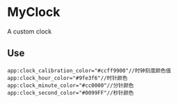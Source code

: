 # MyClock
A custom clock
## Use
`
app:clock_calibration_color="#ccff9900"//时钟刻度颜色值
app:clock_hour_color="#9fe3f6"//时针颜色
app:clock_minute_color="#cc0000"//分针颜色
app:clock_second_color="#0099FF"//秒针颜色
`
